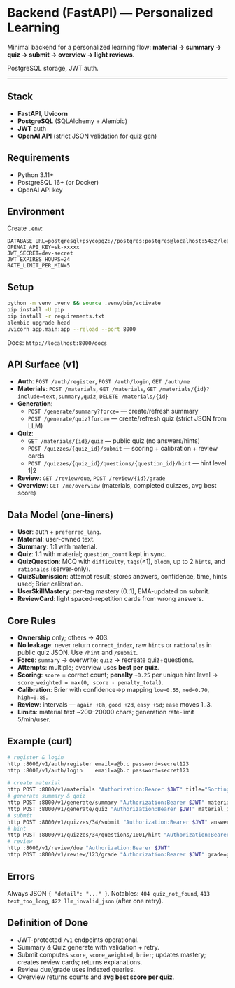 
# Backend (FastAPI) — Personalized Learning

Minimal backend for a personalized learning flow: **material → summary → quiz → submit → overview → light reviews**.

PostgreSQL storage, JWT auth.

---

## Stack

- **FastAPI**, **Uvicorn**
- **PostgreSQL** (SQLAlchemy + Alembic)
- **JWT** auth
- **OpenAI API** (strict JSON validation for quiz gen)

## Requirements

- Python 3.11+
- PostgreSQL 16+ (or Docker)
- OpenAI API key

## Environment

Create `.env`:

```
DATABASE_URL=postgresql+psycopg2://postgres:postgres@localhost:5432/learn
OPENAI_API_KEY=sk-xxxxx
JWT_SECRET=dev-secret
JWT_EXPIRES_HOURS=24
RATE_LIMIT_PER_MIN=5
```

## Setup

```bash
python -m venv .venv && source .venv/bin/activate
pip install -U pip
pip install -r requirements.txt
alembic upgrade head
uvicorn app.main:app --reload --port 8000
```

Docs: `http://localhost:8000/docs`

## API Surface (v1)

- **Auth**: `POST /auth/register`, `POST /auth/login`, `GET /auth/me`
- **Materials**: `POST /materials`, `GET /materials`, `GET /materials/{id}?include=text,summary,quiz`, `DELETE /materials/{id}`
- **Generation**:
  - `POST /generate/summary?force=` — create/refresh summary
  - `POST /generate/quiz?force=` — create/refresh quiz (strict JSON from LLM)
- **Quiz**:
  - `GET /materials/{id}/quiz` — public quiz (no answers/hints)
  - `POST /quizzes/{quiz_id}/submit` — scoring + calibration + review cards
  - `POST /quizzes/{quiz_id}/questions/{question_id}/hint` — hint level 1|2
- **Review**: `GET /review/due`, `POST /review/{id}/grade`
- **Overview**: `GET /me/overview` (materials, completed quizzes, avg best score)

## Data Model (one-liners)

- **User**: auth + `preferred_lang`.
- **Material**: user-owned text.
- **Summary**: 1:1 with material.
- **Quiz**: 1:1 with material; `question_count` kept in sync.
- **QuizQuestion**: MCQ with `difficulty`, `tags`(≥1), `bloom`, up to 2 `hints`, and `rationales` (server-only).
- **QuizSubmission**: attempt result; stores answers, confidence, time, hints used; Brier calibration.
- **UserSkillMastery**: per-tag mastery (0..1), EMA-updated on submit.
- **ReviewCard**: light spaced-repetition cards from wrong answers.

## Core Rules

- **Ownership** only; others → 403.
- **No leakage**: never return `correct_index`, raw `hints` or `rationales` in public quiz JSON. Use `/hint` and `/submit`.
- **Force**: `summary` → overwrite; `quiz` → recreate quiz+questions.
- **Attempts**: multiple; overview uses **best per quiz**.
- **Scoring**: `score` = correct count; **penalty** `+0.25` per unique hint level → `score_weighted = max(0, score - penalty_total)`.
- **Calibration**: Brier with confidence→p mapping `low=0.55`, `med=0.70`, `high=0.85`.
- **Review**: intervals — `again +8h`, `good +2d`, `easy +5d`; `ease` moves 1..3.
- **Limits**: material text ~200–20000 chars; generation rate-limit 5/min/user.

## Example (curl)

```bash
# register & login
http :8000/v1/auth/register email=a@b.c password=secret123
http :8000/v1/auth/login    email=a@b.c password=secret123

# create material
http POST :8000/v1/materials "Authorization:Bearer $JWT" title="Sorting" text="..."
# generate summary & quiz
http POST :8000/v1/generate/summary "Authorization:Bearer $JWT" material_id:=10 lang=ru
http POST :8000/v1/generate/quiz "Authorization:Bearer $JWT" material_id:=10 num_questions:=5 target=balanced lang=ru
# submit
http POST :8000/v1/quizzes/34/submit "Authorization:Bearer $JWT" answers:='[{"question_id":1001,"answer_index":2,"confidence":"high","hints_used":[1]}]'
# hint
http POST :8000/v1/quizzes/34/questions/1001/hint "Authorization:Bearer $JWT" level:=1
# review
http :8000/v1/review/due "Authorization:Bearer $JWT"
http POST :8000/v1/review/123/grade "Authorization:Bearer $JWT" grade=good
```

## Errors

Always JSON `{ "detail": "..." }`.
Notables: `404 quiz_not_found`, `413 text_too_long`, `422 llm_invalid_json` (after one retry).

## Definition of Done

- JWT-protected `/v1` endpoints operational.
- Summary & Quiz generate with validation + retry.
- Submit computes `score`, `score_weighted`, `brier`; updates mastery; creates review cards; returns explanations.
- Review due/grade uses indexed queries.
- Overview returns counts and **avg best score per quiz**.
